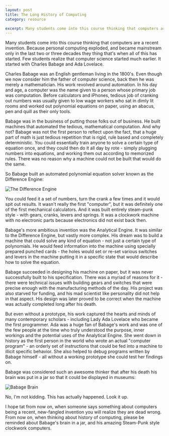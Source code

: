 ```yaml
---
layout: post
title: The Long History of Computing
category: resource

excerpt: Many students come into this course thinking that computers are a recent invention. Because personal computing exploded, and became mainstream only in the last two or three decades they thing that's when all of this has started. Few students realize that computer science started much earlier. It started with Charles Babage and Ada Lovelace.
---
```


Many students come into this course thinking that computers are a recent invention. Because personal computing exploded, and became mainstream only in the last two or three decades they thing that's when all of this has started. Few students realize that computer science started much earlier. It started with Charles Babage and Ada Lovelace.

Charles Babage was an English gentleman living in the 1800's. Even though we now consider him the father of computer science, back then he was merely a mathematician. His work revolved around automation. In his day and age, a computer was the name given to a person whose primary job was computation. Before calculators and iPhones, tedious job of cranking out numbers was usually given to low wage workers who sat in dimly lit rooms and worked out polynomial equations on paper, using an abacus, pen and quill as their only tools. 

Babage was in the business of putting those folks out of business. He built machines that automated the tedious, mathematical computation. And why not? Babage was not the first person to reflect upon the fact, that a huge part of math is just tedious repetition that is rigid, rule based and completely deterministic. You could essentially train anyone to solve a certain type of equation once, and they could then do it all day by rote - simply plugging numbers into equations, and working them out according to memorized rules. There was no reason why a machine could not be built that would do the same.

So Babage built an automated polynomial equation solver known as the Difference Engine:

![The Difference Engine]({{site.baseurl}}/img/babage.jpg)

You could feed it a set of numbers, turn the crank a few times and it would spit out results. It wasn't really the first "computer", but it was definitely one of the first mechanical calculators. And it was built entirely steam-punk style - with gears, cranks, levers and springs. It was a clockwork machine with no electronic parts because electronics did not exist back then.

Babage's more ambitious invention was the Analytical Engine. It was similar to the Difference Engine, but vastly more complex. His dream was to build a machine that could solve any kind of equation - not just a certain type of polynomials. He would feed information into the machine using specially prepared punched cards - the holes would set or re-set various switches and levers in the machine putting it in a specific state that would describe how to solve the equation.

Babage succeeded in designing his machine on paper, but it was never successfully built to his specification. There was a myriad of reasons for it - there were technical issues with building gears and switches that were precise enough with the manufacturing methods of the day. His project was also starved for funding, and his mad scientist like personality did not help in that aspect. His design was later proved to be correct when the machine was actually completed long after his death.

But even without a prototype, his work captured the hearts and minds of many contemporary scholars - including Lady Ada Lovelace who became the first programmer. Ada was a huge fan of Babage's work and was one of the few people at the time who truly understood the purpose, inner workings and the potential uses of the Analytical Engine. She went down in history as the first person in the world who wrote an actual "computer program" - an orderly set of instructions that could be fed into a machine to illicit specific behavior. She also helped to debug programs written by Babage himself - all without a working prototype she could test her findings on.

Babage was considered such an awesome thinker that after his death his brain was put in a jar so that it could be displayed in museums:

![Babage Brain]({{site.baseurl}}/img/babagebrain.jpg)

No, I'm not kidding. This has actually happened. Look it up.

I hope tat from now on, when someone says something about computers being a recent, new-fangled invention you will realize they are dead wrong. From now on, when thinking about history of computing, please be reminded about Babage's brain in a jar, and his amazing Steam-Punk style clockwork computers.
